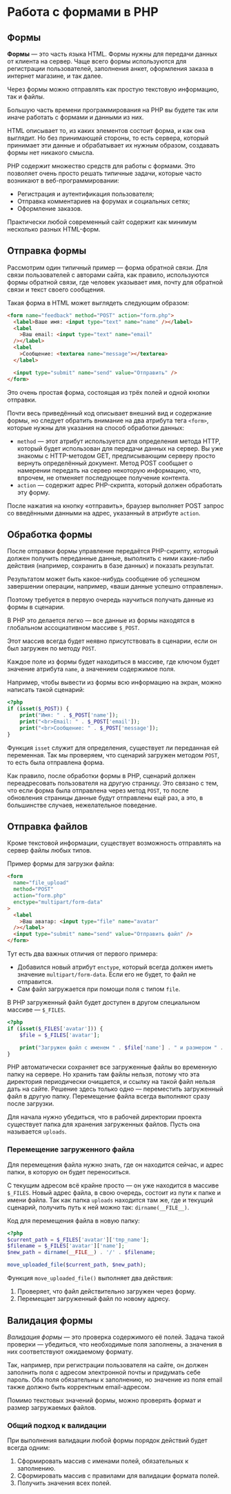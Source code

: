# Работа с формами в PHP

## Формы

**Формы** — это часть языка HTML. Формы нужны для передачи данных от клиента на сервер. Чаще всего формы используются для регистрации пользователей, заполнения анкет, оформления заказа в интернет магазине, и так далее.

Через формы можно отправлять как простую текстовую информацию, так и файлы.

Большую часть времени программирования на PHP вы будете так или иначе работать с формами и данными из них.

HTML описывает то, из каких элементов состоит форма, и как она выглядит. Но без принимающей стороны, то есть сервера, который принимает эти данные и обрабатывает их нужным образом, создавать формы нет никакого смысла.

PHP содержит множество средств для работы с формами. Это позволяет очень просто решать типичные задачи, которые часто возникают в веб-программировании:

- Регистрация и аутентификация пользователя;
- Отправка комментариев на форумах и социальных сетях;
- Оформление заказов.

Практически любой современный сайт содержит как минимум несколько разных HTML-форм.

## Отправка формы

Рассмотрим один типичный пример — форма обратной связи. Для связи пользователей с авторами сайта, как правило, используются формы обратной связи, где человек указывает имя, почту для обратной связи и текст своего сообщения.

Такая форма в HTML может выглядеть следующим образом:

```html
<form name="feedback" method="POST" action="form.php">
  <label>Ваше имя: <input type="text" name="name" /></label>
  <label
    >Ваш email: <input type="text" name="email"
  /></label>
  <label
    >Сообщение: <textarea name="message"></textarea>
  </label>

  <input type="submit" name="send" value="Отправить" />
</form>
```

Это очень простая форма, состоящая из трёх полей и одной кнопки отправки.

Почти весь приведённый код описывает внешний вид и содержание формы, но следует обратить внимание на два атрибута тега `<form>`, которые нужны для указания на способ обработки данных:

- `method` — этот атрибут используется для определения метода HTTP, который будет использован для передачи данных на сервер. Вы уже знакомы с HTTP-методом GET, предписывающим серверу просто вернуть определённый документ. Метод POST сообщает о намерении передать на сервер некоторую информацию, что, впрочем, не отменяет последующее получение контента.
- `action` — содержит адрес PHP-скрипта, который должен обработать эту форму.

После нажатия на кнопку «отправить», браузер выполняет POST запрос со введёнными данными на адрес, указанный в атрибуте `action`.

## Обработка формы

После отправки формы управление передаётся PHP-скрипту, который должен получить переданные данные, выполнить с ними какие-либо действия (например, сохранить в базе данных) и показать результат.

Результатом может быть какое-нибудь сообщение об успешном завершении операции, например, «ваши данные успешно отправлены».

Поэтому требуется в первую очередь научиться получать данные из формы в сценарии.

В PHP это делается легко — все данные из формы находятся в глобальном ассоциативном массиве `$_POST`.

Этот массив всегда будет неявно присутствовать в сценарии, если он был загружен по методу `POST`.

Каждое поле из формы будет находиться в массиве, где ключом будет значение атрибута `name`, а значением содержимое поля.

Например, чтобы вывести из формы всю информацию на экран, можно написать такой сценарий:

```php
<?php
if (isset($_POST)) {
    print("Имя: " . $_POST['name']);
    print("<br>Email: " . $_POST['email']);
    print("<br>Сообщение: " . $_POST['message']);
}
```

Функция `isset` служит для определения, существует ли переданная ей переменная. Так мы проверяем, что сценарий загружен методом `POST`, то есть была отправлена форма.

Как правило, после обработки формы в PHP, сценарий должен переадресовать пользователя на другую страницу. Это связано с тем, что если форма была отправлена через метод `POST`, то после обновления страницы данные будут отправлены ещё раз, а это, в большинстве случаев, нежелательное поведение.

## Отправка файлов

Кроме текстовой информации, существует возможность отправлять на сервер файлы любых типов.

Пример формы для загрузки файла:

```html
<form
  name="file_upload"
  method="POST"
  action="form.php"
  enctype="multipart/form-data"
>
  <label
    >Ваш аватар: <input type="file" name="avatar"
  /></label>
  <input type="submit" name="send" value="Отправить файл" />
</form>
```

Тут есть два важных отличия от первого примера:

- Добавился новый атрибут `enctype`, который всегда должен иметь значение `multipart/form-data`. Если его не будет, то файл не отправится.
- Сам файл загружается при помощи поля с типом `file`.

В PHP загруженный файл будет доступен в другом специальном массиве — `$_FILES`.

```php
<?php
if (isset($_FILES['avatar'])) {
    $file = $_FILES['avatar'];

    print("Загружен файл с именем " . $file['name'] . " и размером " . $file['size'] . " байт");
}
```

PHP автоматически сохраняет все загруженные файлы во временную папку на сервере. Но хранить там файлы нельзя, потому что эта директория периодически очищается, и ссылку на такой файл нельзя дать на сайте. Решение здесь только одно — переместить загруженный файл в другую папку. Перемещение файла всегда выполняют сразу после загрузки.

Для начала нужно убедиться, что в рабочей директории проекта существует папка для хранения загруженных файлов. Пусть она называется `uploads`.

### Перемещение загруженного файла

Для перемещения файла нужно знать, где он находится сейчас, и адрес папки, в которую он будет переноситься.

С текущим адресом всё крайне просто — он уже находится в массиве `$_FILES`. Новый адрес файла, в свою очередь, состоит из пути к папке и имени файла. Так как папка `uploads` находится там же, где и текущий сценарий, получить путь к ней можно так: `dirname(__FILE__)`.

Код для перемещения файла в новую папку:

```php
<?php
$current_path = $_FILES['avatar']['tmp_name'];
$filename = $_FILES['avatar']['name'];
$new_path = dirname(__FILE__) . '/' . $filename;

move_uploaded_file($current_path, $new_path);
```

Функция `move_uploaded_file()` выполняет два действия:

1. Проверяет, что файл действительно загружен через форму.
2. Перемещает загруженный файл по новому адресу.

## Валидация формы

_Валидация формы_ — это проверка содержимого её полей. Задача такой проверки — убедиться, что необходимые поля заполнены, а значения в них соответствуют ожидаемому формату.

Так, например, при регистрации пользователя на сайте, он должен заполнить поля с адресом электронной почты и придумать себе пароль. Оба поля обязательны к заполнению, но значение из поля email также должно быть корректным email-адресом.

Помимо текстовых значений формы, можно проверять формат и размер загружаемых файлов.

### Общий подход к валидации

При выполнения валидации любой формы порядок действий будет всегда одним:

1. Сформировать массив с именами полей, обязательных к заполнению.
2. Сформировать массив с правилами для валидации формата полей.
3. Получить значения всех полей.
